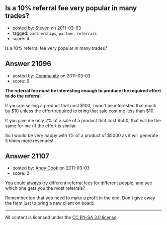 ## Is a 10% referral fee very popular in many trades?

- posted by: [Steven](https://stackexchange.com/users/-1/2233-steven) on 2011-03-03
- tagged: `partnerships`, `partner`, `referrals`
- score: 4

Is a 10% referral fee very popular in many trades?


## Answer 21096

- posted by: [Community](https://stackexchange.com/users/-1/-1-community) on 2011-03-03
- score: 6

**The referral fee must be interesting enough to produce the required effort to do the referral**.

If you are selling a product that cost $100, I won't be interested that much by $10 unless the effort required to bring that sale cost me less than $10.

If you give me only 2% of a sale of a product that cost $500, that will be the same for me (if the effort is similar.

So I would be very happy with 1% of a product of $5000 as it will generate 5 times more revenues!





## Answer 21107

- posted by: [Andy Cook](https://stackexchange.com/users/-1/6493-andy-cook) on 2011-03-03
- score: 0

You could always try different referral fees for different people, and see which one gets you the most referrals?

Remember too that you need to make a profit in the end. Don't give away the farm just to bring a new client on board.



---

All content is licensed under the [CC BY-SA 3.0 license](https://creativecommons.org/licenses/by-sa/3.0/).
